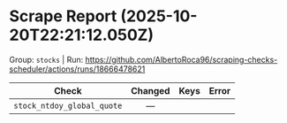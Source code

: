 # Scrape Report (2025-10-20T22:21:12.050Z)

Group: `stocks`  |  Run: https://github.com/AlbertoRoca96/scraping-checks-scheduler/actions/runs/18666478621

| Check | Changed | Keys | Error |
|---|:---:|:--|:--|
| `stock_ntdoy_global_quote` | — |  |  |
